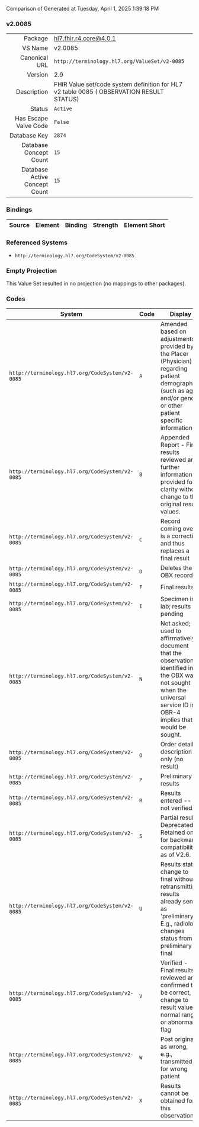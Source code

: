 Comparison of 
Generated at Tuesday, April 1, 2025 1:39:18 PM

### v2.0085

|      |     |
| ---: | --- |
| Package | hl7.fhir.r4.core@4.0.1 |
| VS Name | v2.0085 |
| Canonical URL | `http://terminology.hl7.org/ValueSet/v2-0085` |
| Version | 2.9 |
| Description | FHIR Value set/code system definition for HL7 v2 table 0085 ( OBSERVATION RESULT STATUS) |
| Status | `Active` |
| Has Escape Valve Code | `False` |
| Database Key | `2874` |
| Database Concept Count | `15` |
| Database Active Concept Count | `15` |
### Bindings

| Source | Element | Binding | Strength | Element Short |
| ------ | ------- | ------- | -------- | ------------- |

### Referenced Systems

* `http://terminology.hl7.org/CodeSystem/v2-0085`
### Empty Projection

This Value Set resulted in no projection (no mappings to other packages).

### Codes

| System | Code | Display |
| ------ | ---- | ------- |
| `http://terminology.hl7.org/CodeSystem/v2-0085` | `A` | Amended based on adjustments provided by the Placer (Physician) regarding patient demographics (such as age and/or gender or other patient specific information |
| `http://terminology.hl7.org/CodeSystem/v2-0085` | `B` | Appended Report - Final results reviewed and further information provided for clarity without change to the original result values. |
| `http://terminology.hl7.org/CodeSystem/v2-0085` | `C` | Record coming over is a correction and thus replaces a final result |
| `http://terminology.hl7.org/CodeSystem/v2-0085` | `D` | Deletes the OBX record |
| `http://terminology.hl7.org/CodeSystem/v2-0085` | `F` | Final results |
| `http://terminology.hl7.org/CodeSystem/v2-0085` | `I` | Specimen in lab; results pending |
| `http://terminology.hl7.org/CodeSystem/v2-0085` | `N` | Not asked; used to affirmatively document that the observation identified in the OBX was not sought when the universal service ID in OBR-4 implies that it would be sought. |
| `http://terminology.hl7.org/CodeSystem/v2-0085` | `O` | Order detail description only (no result) |
| `http://terminology.hl7.org/CodeSystem/v2-0085` | `P` | Preliminary results |
| `http://terminology.hl7.org/CodeSystem/v2-0085` | `R` | Results entered -- not verified |
| `http://terminology.hl7.org/CodeSystem/v2-0085` | `S` | Partial results.   Deprecated. Retained only for backward compatibility as of V2.6. |
| `http://terminology.hl7.org/CodeSystem/v2-0085` | `U` | Results status change to final without retransmitting results already sent as 'preliminary.'  E.g., radiology changes status from preliminary to final |
| `http://terminology.hl7.org/CodeSystem/v2-0085` | `V` | Verified - Final results reviewed and confirmed to be correct, no change to result value, normal range or abnormal flag |
| `http://terminology.hl7.org/CodeSystem/v2-0085` | `W` | Post original as wrong, e.g., transmitted for wrong patient |
| `http://terminology.hl7.org/CodeSystem/v2-0085` | `X` | Results cannot be obtained for this observation |
